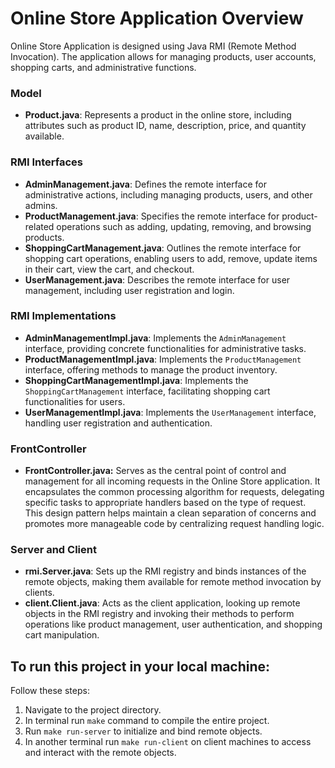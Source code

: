 # Online Store Application Overview

Online Store Application is designed using Java RMI (Remote Method Invocation). The application allows for managing products, user accounts, shopping carts, and administrative functions.

### Model

- **Product.java**: Represents a product in the online store, including attributes such as product ID, name, description, price, and quantity available.

### RMI Interfaces

- **AdminManagement.java**: Defines the remote interface for administrative actions, including managing products, users, and other admins.
- **ProductManagement.java**: Specifies the remote interface for product-related operations such as adding, updating, removing, and browsing products.
- **ShoppingCartManagement.java**: Outlines the remote interface for shopping cart operations, enabling users to add, remove, update items in their cart, view the cart, and checkout.
- **UserManagement.java**: Describes the remote interface for user management, including user registration and login.

### RMI Implementations

- **AdminManagementImpl.java**: Implements the `AdminManagement` interface, providing concrete functionalities for administrative tasks.
- **ProductManagementImpl.java**: Implements the `ProductManagement` interface, offering methods to manage the product inventory.
- **ShoppingCartManagementImpl.java**: Implements the `ShoppingCartManagement` interface, facilitating shopping cart functionalities for users.
- **UserManagementImpl.java**: Implements the `UserManagement` interface, handling user registration and authentication.

### FrontController
- **FrontController.java:** Serves as the central point of control and management for all incoming requests in the Online Store application. It encapsulates the common processing algorithm for requests, delegating specific tasks to appropriate handlers based on the type of request. This design pattern helps maintain a clean separation of concerns and promotes more manageable code by centralizing request handling logic.

### Server and Client

- **rmi.Server.java**: Sets up the RMI registry and binds instances of the remote objects, making them available for remote method invocation by clients.
- **client.Client.java**: Acts as the client application, looking up remote objects in the RMI registry and invoking their methods to perform operations like product management, user authentication, and shopping cart manipulation.


## To run this project in your local machine:

Follow these steps:
1. Navigate to the project directory.
2. In terminal run `make` command to compile the entire project.
3. Run `make run-server` to initialize and bind remote objects.
4. In another terminal run `make run-client` on client machines to access and interact with the remote objects.

